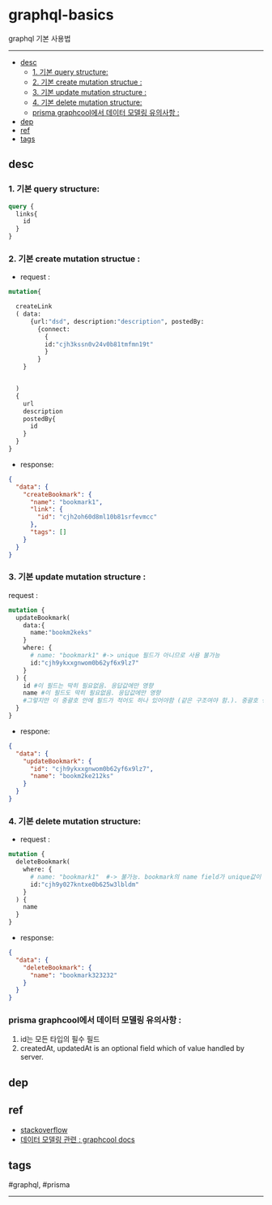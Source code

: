 # graphql-basics

graphql 기본 사용법

--------------------------

- [desc](#desc)
  - [1. 기본 query structure:](#1-기본-query-structure)
  - [2. 기본 create mutation structue :](#2-기본-create-mutation-structue-)
  - [3. 기본 update mutation structure :](#3-기본-update-mutation-structure-)
  - [4. 기본 delete mutation structure:](#4-기본-delete-mutation-structure)
  - [prisma graphcool에서 데이터 모델링 유의사항 :](#prisma-graphcool에서-데이터-모델링-유의사항-)
- [dep](#dep)
- [ref](#ref)
- [tags](#tags)

## desc

### 1. 기본 query structure:
```graphql
query {
  links{
    id
  }
}
```


### 2. 기본 create mutation structue :
- request :
```graphql
mutation{

  createLink
  ( data:
      {url:"dsd", description:"description", postedBy:
        {connect:
          {
          id:"cjh3kssn0v24v0b81tmfmn19t"
          }
        }
    }


  )
  {
    url
    description
    postedBy{
      id
    }
  }
}
```
- response:
```json
{
  "data": {
    "createBookmark": {
      "name": "bookmark1",
      "link": {
        "id": "cjh2oh60d8ml10b81srfevmcc"
      },
      "tags": []
    }
  }
}
```

### 3. 기본 update mutation structure :


request :

```graphql
mutation {
  updateBookmark(
    data:{
      name:"bookm2keks"
    }
    where: {
      # name: "bookmark1" #-> unique 필드가 아니므로 사용 불가능
      id:"cjh9ykxxgnwom0b62yf6x9lz7"
    }
  ) {
    id #이 필드는 딱히 필요없음. 응답값에만 영향
    name #이 필드도 딱히 필요없음. 응답값에만 영향
    #그렇지만 이 중괄호 안에 필드가 적어도 하나 있어야함 (같은 구조여야 함.). 중괄호 생략은 불가능.
  }
}
```
- respone:
```json
{
  "data": {
    "updateBookmark": {
      "id": "cjh9ykxxgnwom0b62yf6x9lz7",
      "name": "bookm2ke212ks"
    }
  }
}

```


### 4. 기본 delete mutation structure:
- request :

```graphql
mutation {
  deleteBookmark(
    where: {
      # name: "bookmark1"  #-> 불가능. bookmark의 name field가 unique값이 아니기 때문.
      id:"cjh9y027kntxe0b625w3lbldm"
    }
  ) {
    name
  }
}
```

- response:
```json
{
  "data": {
    "deleteBookmark": {
      "name": "bookmark323232"
    }
  }
}
```


### prisma graphcool에서 데이터 모델링 유의사항 :

1. id는 모든 타입의 필수 필드
2. createdAt, updatedAt is an optional field which of value handled by server.  

<!-- ## inst
- instruction
  1. dsd
  2. trt -->

## dep

## ref
  - [stackoverflow](https://stackoverflow.com/questions/)
  - [데이터 모델링 관련 : graphcool docs](https://www.graph.cool/docs/reference/database/data-modelling-eiroozae8u#createdat-and-updatedat-fields)

## tags
  #graphql, #prisma



--------------------------


 